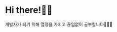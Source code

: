 # Hi there!👋🏻
개발자가 되기 위해 열정을 가지고 끊임없이 공부합니다👩🏻‍💻
<!--
**m2ri1/m2ri1** is a ✨ _special_ ✨ repository because its `README.md` (this file) appears on your GitHub profile.

Here are some ideas to get you started:

- 🔭 I’m currently working on ...
- 🌱 I’m currently learning ...
- 👯 I’m looking to collaborate on ...
- 🤔 I’m looking for help with ...
- 💬 Ask me about ...
- 📫 How to reach me: ...
- 😄 Pronouns: ...
- ⚡ Fun fact: ...
-->
